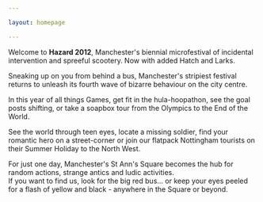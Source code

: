 ```yaml
---

layout: homepage

---
```


Welcome to **Hazard 2012**, Manchester's biennial microfestival of incidental intervention and spreeful scootery. Now with added Hatch and Larks.

Sneaking up on you from behind a bus, Manchester's stripiest festival returns to unleash its fourth wave of bizarre behaviour on the city centre. 

In this year of all things Games, get fit in the hula-hoopathon, see the goal posts shifting, or take a soapbox tour from the Olympics to the End of the World. 

See the world through teen eyes, locate a missing soldier, find your romantic hero on a street-corner or join our flatpack Nottingham tourists on their Summer Holiday to the North West.

For just one day, Manchester's St Ann's Square becomes the hub for random actions, strange antics and ludic activities.  
If you want to find us, look for the big red bus… or keep your eyes peeled for a flash of yellow and black - anywhere in the Square or beyond.